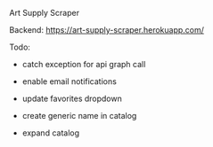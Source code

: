 Art Supply Scraper

Backend: https://art-supply-scraper.herokuapp.com/

Todo: 

- catch exception for api graph call

- enable email notifications

- update favorites dropdown

- create generic name in catalog

- expand catalog
